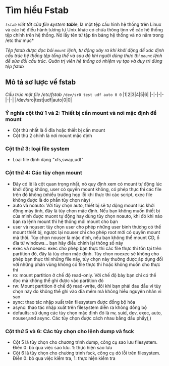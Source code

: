 # Tìm hiểu Fstab
*`fstab` viết tắt của **f**ile **s**ystem **tab***le, là một tệp cấu hình hệ thống trên Linux và các hệ điều hành tương tự Unix khác có chứa thông tinn về các hệ thống tệp chính trên hệ thống. Nó lấy tên từ tập tin bảng hệ thống và nó nằm trong /etc thư mục*

*Tệp fstab dược đọc bỏi `mount` lệnh, tự động xảy ra khi khởi động để xác định cấu trúc hệ thống tệp tổng thể và sau đó khi người dùng thực thi `mount` lệnh để sửa đổi cấu trúc. Quản trị viên hệ thống có nhiệm vụ tạo và duy trì đúng tệp fstab* 

## Mô tả sơ lược về fstab
*Cấu trúc một file /etc/fstab*
`/dev/sr0 test udf auto 0 0`
|1|2|3|4|5|6|
|-|-|-|-|-|-|
|/dev/sro|test|udf|auto|0|0|

### Ý nghĩa cột thứ 1 và 2: Thiết bị cần mount và nơi mặc định để mount
 * Cột thứ nhất là ổ đĩa hoặc thiết bị cần mount
 * Cột thứ 2 chính là nơi mount mặc định 

### Cột thứ 3: loại file system
 * Loại file định dạng "xfs,swap,udf"
### Cột thứ 4: Các tùy chọn mount
 * Đây có lẽ là cột quan trọng nhất, nó quy định xem có mount tự động lúc khởi động không, user có quyền mount không, có phép thực thi các file trên đó không (nhiều trường họp lỗi khi thực thi các script, exec file không được là do phần tùy chọn này)
 * auto và noauto: Với tùy chọn auto, thiết bị sẽ tự động mount lúc khởi động máy tính, đây là tùy chọn mặc định. Nếu bạn không muốn thiết bị của mình được muont tự động hay dùng tùy chọn noauto, khi đó khi nào bạn ra lệnh mount thì hệ thống mới mount cho bạn
 * user và nouser: tùy chọn user cho phép những user bình thường có thể mount thiết bị, ngược lại nouser chỉ cho phép root mới có quyền mount mà thôi. Tùy chọn nouser là mặc định, nếu bạn không thể mount CD, ổ đĩa từ windows... bạn hãy điều chỉnh lại thông số này
 * exec và noexec: exec cho phép bạn thực thi các file thực thi tồn tại trên partition đó, đây là tùy chọn mặc định. Tùy chọn noexec sẽ không cho phép bạn thực thi những file này, tùy chọn này thường được áp dụng đối với những phân vùng không có file thực thi hoặc không muốn cho thực thi
 * ro: mount partition ở chế độ read-only. Với chế độ bày bạn chỉ có thể đọc mà không thể ghi được vào partition đó
 * rw: Mount partition ở chế độ read-write, đôi khi bạn phải đau đầu vì tùy chọn này do không thể ghi vào đĩa mềm mà không hiểu nguyên nhân vì sao
 * sync: thao tác nhập xuất trên filesystem được đồng bộ hóa
 * async: thao tác nhập xuất trên filesystem diễn ra không đồng bộ
 * defaults: sử dụng các tùy chọn mặc định đó là rw, suid, dev, exec, auto, nouser,and async. Các tùy chọn được cách nhau bằng dấu phẩy(,)
### Cột thứ 5 và 6: Các tùy chọn cho lệnh dump và fsck
 * Cột 5 là tùy chọn cho chương trình dump, công cụ sao lưu filesystem. Điền 0: bỏ qua việc sao lưu. 1: thực hiện sao lưu
 * Cột 6 là tùy chọn cho chương trình fsck, công cụ dò lỗi trên filesystem. Điền 0: bỏ qua việc kiểm tra, 1: thực hiện kiểm tra
